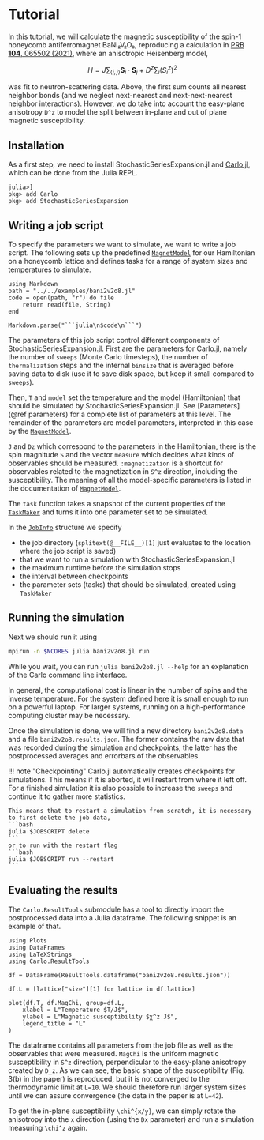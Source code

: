 # Tutorial

In this tutorial, we will calculate the magnetic susceptibility of the spin-1 honeycomb antiferromagnet BaNi₂V₂O₈, reproducing a calculation in [PRB **104**, 065502 (2021)](https://doi.org/10.1103/physrevb.104.064402), where an anisotropic Heisenberg model,

```math
    H = J \sum_{⟨i,j⟩} \mathbf{S}_i \cdot \mathbf{S}_j + D^z \sum_i (S^z_i)^2
```
 was fit to neutron-scattering data. Above, the first sum counts all nearest neighbor bonds (and we neglect next-nearest and next-next-nearest neighbor interactions). However, we do take into account the easy-plane anisotropy ``D^z`` to model the split between in-plane and out of plane magnetic susceptibility.

## Installation

As a first step, we need to install StochasticSeriesExpansion.jl and [Carlo.jl](https://lukas-weber.github.io/Carlo.jl/stable/), which can be done from the Julia REPL.

    julia>]
    pkg> add Carlo
    pkg> add StochasticSeriesExpansion

## Writing a job script

To specify the parameters we want to simulate, we want to write a job script. The following sets up the predefined [`MagnetModel`](@ref) for our Hamiltonian on a honeycomb lattice and defines tasks for a range of system sizes and temperatures to simulate.
```@eval
using Markdown
path = "../../examples/bani2v2o8.jl"
code = open(path, "r") do file
    return read(file, String)
end

Markdown.parse("```julia\n$code\n```")
```
The parameters of this job script control different components of StochasticSeriesExpansion.jl. First are the parameters for Carlo.jl, namely the number of `sweeps` (Monte Carlo timesteps), the number of `thermalization` steps and the internal `binsize` that is averaged before saving data to disk (use it to save disk space, but keep it small compared to `sweeps`).

Then, `T` and `model` set the temperature and the model (Hamiltonian) that should be simulated by StochasticSeriesExpansion.jl. See [Parameters](@ref parameters) for a complete list of parameters at this level. The remainder of the parameters are model parameters, interpreted in this case by the [`MagnetModel`](@ref).

`J` and `Dz` which correspond to the parameters in the Hamiltonian, there is the spin magnitude `S` and the vector `measure` which decides what kinds of observables should be measured. `:magnetization` is a shortcut for observables related to the magnetization in ``S^z`` direction, including the susceptibility. The meaning of all the model-specific parameters is listed in the documentation of [`MagnetModel`](@ref).

The `task` function takes a snapshot of the current properties of the [`TaskMaker`](https://lukas-weber.github.io/Carlo.jl/stable/jobtools.html#Carlo.JobTools.TaskMaker) and turns it into one parameter set to be simulated.

In the [`JobInfo`](https://lukas-weber.github.io/Carlo.jl/stable/jobtools.html#Carlo.JobTools.JobInfo) structure we specify

* the job directory (`splitext(@__FILE__)[1]` just evaluates to the location where the job script is saved)
* that we want to run a simulation with StochasticSeriesExpansion.jl
* the maximum runtime before the simulation stops
* the interval between checkpoints
* the parameter sets (tasks) that should be simulated, created using `TaskMaker`

## Running the simulation
Next we should run it using
```bash
mpirun -n $NCORES julia bani2v2o8.jl run
```
While you wait, you can run `julia bani2v2o8.jl --help` for an explanation of the Carlo command line interface.

In general, the computational cost is linear in the number of spins and the inverse temperature. For the system defined here it is small enough to run on a powerful laptop. For larger systems, running on a high-performance computing cluster may be necessary.

Once the simulation is done, we will find a new directory `bani2v2o8.data` and a file `bani2v2o8.results.json`. The former contains the raw data that was recorded during the simulation and checkpoints, the latter has the postprocessed averages and errorbars of the observables.

!!! note "Checkpointing"
    Carlo.jl automatically creates checkpoints for simulations. This means if it is aborted, it will restart from where it left off. For a finished simulation it is also possible to increase the `sweeps` and continue it to gather more statistics.
    
    This means that to restart a simulation from scratch, it is necessary to first delete the job data,
    ```bash
    julia $JOBSCRIPT delete
    ```
    or to run with the restart flag
    ```bash
    julia $JOBSCRIPT run --restart
    ```

## Evaluating the results

The `Carlo.ResultTools` submodule has a tool to directly import the postprocessed data into a Julia dataframe. The following snippet is an example of that.

```@example
using Plots
using DataFrames
using LaTeXStrings
using Carlo.ResultTools

df = DataFrame(ResultTools.dataframe("bani2v2o8.results.json"))

df.L = [lattice["size"][1] for lattice in df.lattice]

plot(df.T, df.MagChi, group=df.L,
    xlabel = L"Temperature $T/J$",
    ylabel = L"Magnetic susceptibility $χ^z J$",
    legend_title = "L"
)
```
The dataframe contains all parameters from the job file as well as the observables that were measured. `MagChi` is the uniform magnetic susceptibility in ``S^z`` direction, perpendicular to the easy-plane anisotropy created by ``D_z``. As we can see, the basic shape of the susceptibility (Fig. 3(b) in the paper) is reproduced, but it is not converged to the thermodynamic limit at ``L=10``. We should therefore run larger system sizes until we can assure convergence (the data in the paper is at ``L=42``).

To get the in-plane susceptibility ``\chi^{x/y}``, we can simply rotate the anisotropy into the ``x`` direction (using the `Dx` parameter) and run a simulation measuring ``\chi^z`` again.
